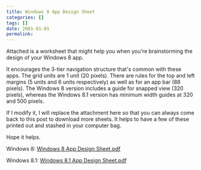 ```yaml
---
title: Windows 8 App Design Sheet
categories: []
tags: []
date: 2001-01-01
permalink: 
---
```


Attached is a worksheet that might help you when you're brainstorming the design of your Windows 8 app.

It encourages the 3-tier navigation structure that's common with these apps. The grid units are 1 unit (20 pixels). There are rules for the top and left margins (5 units and 6 units respectively) as well as for an app bar (88 pixels). The Windows 8 version includes a guide for snapped view (320 pixels), whereas the Windows 8.1 version has minimum width guides at 320 and 500 pixels.

If I modify it, I will replace the attachment here so that you can always come back to this post to download more sheets. It helps to have a few of these printed out and stashed in your computer bag.

Hope it helps.

Windows 8: [Windows 8 App Design Sheet.pdf](/bcms-media/Files/Download?id=4885396f-5396-42c2-a67e-a35300380a7d)

Windows 8.1: [Windows 8.1 App Design Sheet.pdf](/bcms-media/Files/Download?id=3dda833c-7285-4da3-bc49-a35300380a99)